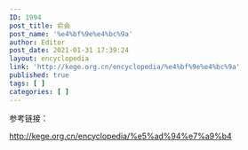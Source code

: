 ```yaml
---
ID: 1994
post_title: 俞会
post_name: '%e4%bf%9e%e4%bc%9a'
author: Editor
post_date: 2021-01-31 17:39:24
layout: encyclopedia
link: 'http://kege.org.cn/encyclopedia/%e4%bf%9e%e4%bc%9a'
published: true
tags: [ ]
categories: [ ]
---
```

参考链接：

http://kege.org.cn/encyclopedia/%e5%ad%94%e7%a9%b4